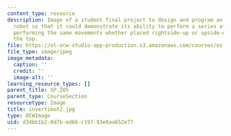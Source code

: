 ```yaml
---
content_type: resource
description: Image of a student final project to design and program an invertible
  robot so that it could demonstrate its ability to perform a series of specific movements,
  performing the same movements whether placed rightside-up or upside-down. View of
  the top.
file: https://ol-ocw-studio-app-production.s3.amazonaws.com/courses/es-293-lego-robotics-spring-2007/d34bb1b20d7bed66c19793e0aa652e77_invertibot2.jpg
file_type: image/jpeg
image_metadata:
  caption: ''
  credit: ''
  image-alt: ''
learning_resource_types: []
parent_title: SP.285
parent_type: CourseSection
resourcetype: Image
title: invertibot2.jpg
type: OCWImage
uid: d34bb1b2-0d7b-ed66-c197-93e0aa652e77
---
```


